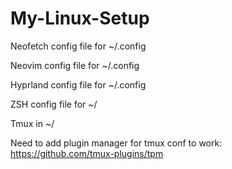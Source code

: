 # My-Linux-Setup
		
Neofetch config file for ~/.config

Neovim config file for ~/.config

Hyprland config file for ~/.config

ZSH config file for ~/ 

Tmux in ~/

Need to add plugin manager for tmux conf to work:
https://github.com/tmux-plugins/tpm
